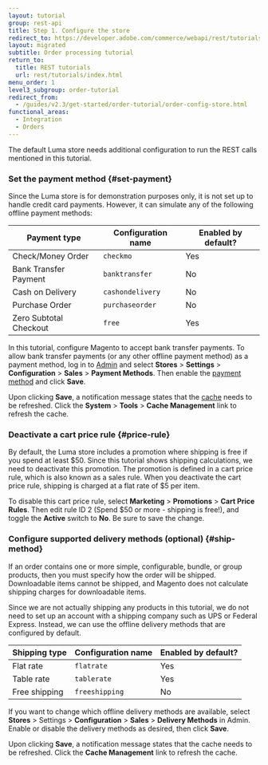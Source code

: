 ```yaml
---
layout: tutorial
group: rest-api
title: Step 1. Configure the store
redirect_to: https://developer.adobe.com/commerce/webapi/rest/tutorials/orders/order-config-store/
layout: migrated
subtitle: Order processing tutorial
return_to:
  title: REST tutorials
  url: rest/tutorials/index.html
menu_order: 1
level3_subgroup: order-tutorial
redirect_from:
  - /guides/v2.3/get-started/order-tutorial/order-config-store.html
functional_areas:
  - Integration
  - Orders
---
```


The default Luma store needs additional configuration to run the REST calls mentioned in this tutorial.

### Set the payment method {#set-payment}

Since the Luma store is for demonstration purposes only, it is not set up to handle credit card payments. However, it can simulate any of the following offline payment methods:

Payment type | Configuration name | Enabled by default?
--- | --- | ---
Check/Money Order | `checkmo` | Yes
Bank Transfer Payment | `banktransfer` | No
Cash on Delivery | `cashondelivery` | No
Purchase Order | `purchaseorder` | No
Zero Subtotal Checkout | `free` | Yes

In this tutorial, configure Magento to accept bank transfer payments. To allow bank transfer payments (or any other offline payment method) as a payment method, log in to [Admin](https://glossary.magento.com/admin) and select **Stores** > **Settings** > **Configuration** > **Sales** > **Payment Methods**. Then enable the [payment method](https://glossary.magento.com/payment-method) and click **Save**.

Upon clicking **Save**, a notification message states that the [cache](https://glossary.magento.com/cache) needs to be refreshed. Click the **System** > **Tools** > **Cache Management** link to refresh the cache.

### Deactivate a cart price rule {#price-rule}

By default, the Luma store includes a promotion where shipping is free if you spend at least $50. Since this tutorial shows shipping calculations, we need to deactivate this promotion. The promotion is defined in a cart price rule, which is also known as a sales rule. When you deactivate the cart price rule, shipping is charged at a flat rate of $5 per item.

To disable this cart price rule, select **Marketing** > **Promotions** > **Cart Price Rules**. Then edit rule ID 2 (Spend $50 or more - shipping is free!), and toggle the **Active** switch to **No**. Be sure to save the change.

### Configure supported delivery methods (optional) {#ship-method}

If an order contains one or more simple, configurable, bundle, or group products, then you must specify how the order will be shipped. Downloadable items cannot be shipped, and Magento does not calculate shipping charges for downloadable items.

Since we are not actually shipping any products in this tutorial, we do not need to set up an account with a shipping company such as UPS or Federal Express. Instead, we can use the offline delivery methods that are configured by default.

Shipping type | Configuration name | Enabled by default?
--- | --- | ---
Flat rate | `flatrate` | Yes
Table rate | `tablerate` | Yes
Free shipping | `freeshipping` | No

If you want to change which offline delivery methods are available, select **Stores** > Settings > **Configuration** > **Sales** > **Delivery Methods** in Admin. Enable or disable the delivery methods as desired, then click **Save**.

Upon clicking **Save**, a notification message states that the cache needs to be refreshed. Click the **Cache Management** link to refresh the cache.
